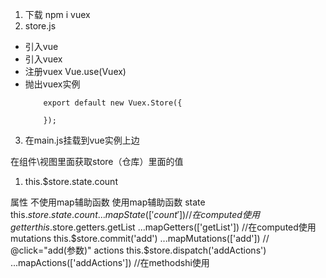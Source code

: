 1. 下载  npm i vuex
2.  store.js

- 引入vue
- 引入vuex
- 注册vuex  Vue.use(Vuex)
- 抛出vuex实例
    ```
        export default new Vuex.Store({

        });
    ```
3. 在main.js挂载到vue实例上边


在组件\视图里面获取store（仓库）里面的值

1. this.$store.state.count 



属性              不使用map辅助函数                            使用map辅助函数
state             this.$store.state.count                     ...mapState(['count'])  //在computed使用
getter            this.$store.getters.getList                 ...mapGetters(['getList'])  //在computed使用
mutations         this.$store.commit('add')                  ...mapMutations(['add']) // @click="add(参数)"
actions           this.$store.dispatch('addActions')         ...mapActions(['addActions'])  //在methodshi使用